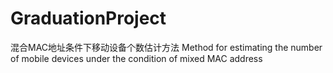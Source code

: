 # GraduationProject
混合MAC地址条件下移动设备个数估计方法  Method for estimating the number of mobile devices under the condition of mixed MAC address
